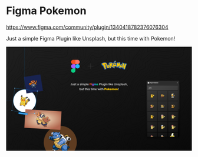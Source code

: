 # Figma Pokemon

https://www.figma.com/community/plugin/1340418782376076304

Just a simple Figma Plugin like Unsplash, but this time with Pokemon!

<img src="plugin-image.jpg">
